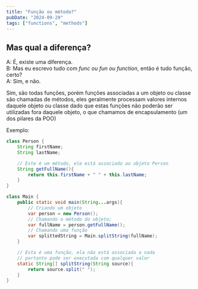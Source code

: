 ```yaml
---
title: "Função ou método?"
pubDate: "2024-09-29"
tags: ["functions", "methods"]
---
```


## Mas qual a diferença?

A: É, existe uma diferença.<br>
B: Mas eu escrevo tudo com *func ou fun ou function*, então é tudo função, certo?<br>
A: Sim, e não.<br>

Sim, são todas funções, porém funções associadas a um objeto ou classe são chamadas de métodos, eles geralmente processam valores internos daquele objeto ou classe dado que estas funções não poderão ser utilizadas fora daquele objeto, o que chamamos de encapsulamento (um dos pilares da POO)

Exemplo:

``` java
class Person {
    String firstName;
    String lastName;

    // Este é um método, ele está associado ao objeto Person
    String getFullName(){
        return this.firstName + " " + this.lastName;
    }
}

class Main {
    public static void main(String...args){
        // Criando um objeto
        var person = new Person();
        // Chamando o método do objeto;
        var fullName = person.getFullName();
        // Chamando uma função
        var splittedString = Main.splitString(fullName);
    }

    // Esta é uma função, ela não está associada a nada
    // portanto pode ser executada com qualquer valor
    static String[] splitString(String source){
        return source.split(" ");
    }
}
```
